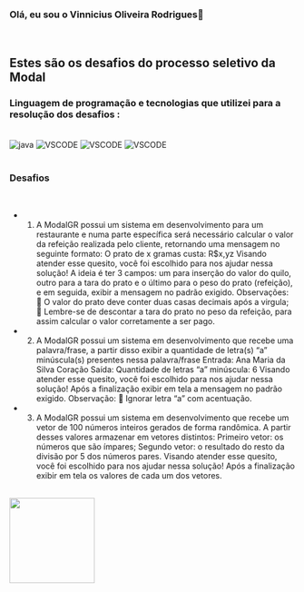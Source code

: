 ### Olá, eu sou o Vinnicius Oliveira Rodrigues👋
<br>

## Estes são os desafios do processo seletivo da Modal



### Linguagem de programação e tecnologias que utilizei para a resolução dos desafios :
<div style="display: inline_block">
<br/>
<img alt="java" src="https://img.shields.io/badge/Java-ED8B00?style=for-the-badge&logo=openjdk&logoColor=white" align = "center">
<img alt="VSCODE" src="https://img.shields.io/badge/Made%20for-VSCode-1f425f.svg" align = "center">
<img alt="VSCODE" src=	https://img.shields.io/badge/GitHub-100000?style=for-the-badge&logo=github&logoColor=white" align = "center">
<img alt="VSCODE" src=	https://img.shields.io/badge/GIT-E44C30?style=for-the-badge&logo=git&logoColor=white" align = "center">
</div>
<br/>

### Desafios
<br/>

- 1) A ModalGR possui um sistema em desenvolvimento para um restaurante e numa parte
específica será necessário calcular o valor da refeição realizada pelo cliente, retornando uma
mensagem no seguinte formato:
O prato de x gramas custa: R$x,yz
Visando atender esse quesito, você foi escolhido para nos ajudar nessa solução!
A ideia é ter 3 campos: um para inserção do valor do quilo, outro para a tara do prato e o último
para o peso do prato (refeição), e em seguida, exibir a mensagem no padrão exigido.
Observações:
 O valor do prato deve conter duas casas decimais após a virgula;
 Lembre-se de descontar a tara do prato no peso da refeição, para assim calcular o
valor corretamente a ser pago.

- 2) A ModalGR possui um sistema em desenvolvimento que recebe uma palavra/frase, a partir
disso exibir a quantidade de letra(s) “a” minúscula(s) presentes nessa palavra/frase
Entrada: Ana Maria da Silva Coração
Saída: Quantidade de letras “a” minúscula: 6
Visando atender esse quesito, você foi escolhido para nos ajudar nessa solução!
Após a finalização exibir em tela a mensagem no padrão exigido.
Observação:
 Ignorar letra “a” com acentuação.

- 3) A ModalGR possui um sistema em desenvolvimento que recebe um vetor de 100 números
inteiros gerados de forma randômica. A partir desses valores armazenar em vetores distintos:
Primeiro vetor: os números que são ímpares;
Segundo vetor: o resultado do resto da divisão por 5 dos números pares. Visando atender esse quesito, você foi escolhido para nos ajudar nessa solução!
Após a finalização exibir em tela os valores de cada um dos vetores.

<br/>

<img src="https://media.tenor.com/qnMzDiqQOUgAAAAC/last-of-us2-last-of-us.gif" align ="center" height="150px">
